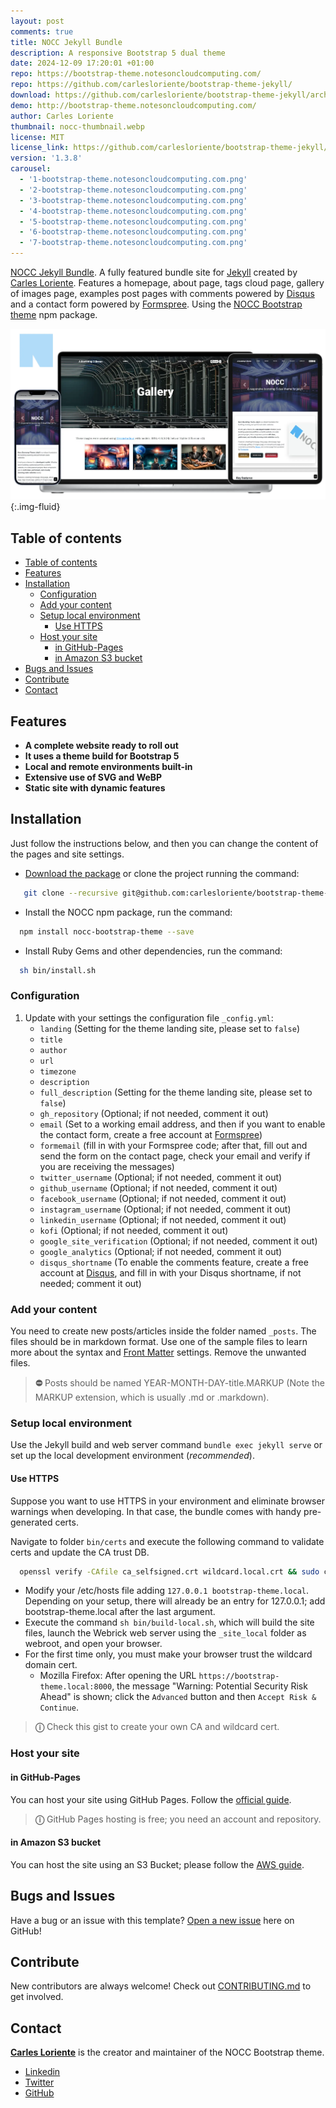 ```yaml
---
layout: post
comments: true
title: NOCC Jekyll Bundle
description: A responsive Bootstrap 5 dual theme
date: 2024-12-09 17:20:01 +01:00
repo: https://bootstrap-theme.notesoncloudcomputing.com/
repo: https://github.com/carlesloriente/bootstrap-theme-jekyll/
download: https://github.com/carlesloriente/bootstrap-theme-jekyll/archive/refs/heads/main.zip
demo: http://bootstrap-theme.notesoncloudcomputing.com/
author: Carles Loriente
thumbnail: nocc-thumbnail.webp
license: MIT
license_link: https://github.com/carlesloriente/bootstrap-theme-jekyll/blob/main/LICENSE
version: '1.3.8'
carousel:
  - '1-bootstrap-theme.notesoncloudcomputing.com.png'
  - '2-bootstrap-theme.notesoncloudcomputing.com.png'
  - '3-bootstrap-theme.notesoncloudcomputing.com.png'
  - '4-bootstrap-theme.notesoncloudcomputing.com.png'
  - '5-bootstrap-theme.notesoncloudcomputing.com.png'
  - '6-bootstrap-theme.notesoncloudcomputing.com.png'
  - '7-bootstrap-theme.notesoncloudcomputing.com.png'
---
```


[NOCC Jekyll Bundle](https://bootstrap-theme.notesoncloudcomputing.com/). A fully featured bundle site for [Jekyll](https://jekyllrb.com/) created by [Carles Loriente](https://github.com/carlesloriente).
Features a homepage, about page, tags cloud page, gallery of images page, examples post pages with comments powered by [Disqus](https://disqus.com/) and a contact form powered by [Formspree](https://formspree.io/).
Using the [NOCC Bootstrap theme](https://www.npmjs.com/package/nocc-bootstrap-theme) npm package.

![NOCC Jekyll Bundle webshots](/screenshots/2024-12-09-nocc-bootstrap-theme-jekyll/nocc-showcase.webp){:.img-fluid}

## Table of contents

- [Table of contents](#table-of-contents)
- [Features](#features)
- [Installation](#installation)
  - [Configuration](#configuration)
  - [Add your content](#add-your-content)
  - [Setup local environment](#setup-local-environment)
    - [Use HTTPS](#use-https)
  - [Host your site](#host-your-site)
    - [in GitHub-Pages](#in-github-pages)
    - [in Amazon S3 bucket](#in-amazon-s3-bucket)
- [Bugs and Issues](#bugs-and-issues)
- [Contribute](#contribute)
- [Contact](#contact)

## Features

- **A complete website ready to roll out**
- **It uses a theme build for Bootstrap 5**
- **Local and remote environments built-in**
- **Extensive use of SVG and WeBP**
- **Static site with dynamic features**

## Installation

Just follow the instructions below, and then you can change the content of the pages and site settings.

- [Download the package](https://github.com/carlesloriente/bootstrap-theme-jekyll/archive/refs/heads/main.zip) or clone the project running the command:

```bash
   git clone --recursive git@github.com:carlesloriente/bootstrap-theme-jekyll.git
```

- Install the NOCC npm package, run the command:

```bash
  npm install nocc-bootstrap-theme --save
```

- Install Ruby Gems and other dependencies, run the command:

```bash
  sh bin/install.sh
```

### Configuration

1. Update with your settings the configuration file `_config.yml`:
   - `landing` (Setting for the theme landing site, please set to `false`)
   - `title`
   - `author`
   - `url`
   - `timezone`
   - `description`
   - `full_description` (Setting for the theme landing site, please set to `false`)
   - `gh_repository` (Optional; if not needed, comment it out)
   - `email` (Set to a working email address, and then if you want to enable the contact form, create a free account at [Formspree](https://formspree.io))
   - `formemail` (fill in with your Formspree code; after that, fill out and send the form on the contact page, check your email and verify if you are receiving the messages)
   - `twitter_username` (Optional; if not needed, comment it out)
   - `github_username` (Optional; if not needed, comment it out)
   - `facebook_username` (Optional; if not needed, comment it out)
   - `instagram_username` (Optional; if not needed, comment it out)
   - `linkedin_username` (Optional; if not needed, comment it out)
   - `kofi` (Optional; if not needed, comment it out)
   - `google_site_verification` (Optional; if not needed, comment it out)
   - `google_analytics` (Optional; if not needed, comment it out)
   - `disqus_shortname` (To enable the comments feature, create a free account at [Disqus](https://disqus.com), and fill in with your Disqus shortname, if not needed; comment it out)

### Add your content

You need to create new posts/articles inside the folder named `_posts`. The files should be in markdown format. Use one of the sample files to learn more about the syntax and [Front Matter](https://jekyllrb.com/docs/front-matter/) settings. Remove the unwanted files.

> **&#9940;** Posts should be named YEAR-MONTH-DAY-title.MARKUP (Note the MARKUP extension, which is usually .md or .markdown).

### Setup local environment

Use the Jekyll build and web server command `bundle exec jekyll serve` or set up the local development environment (*recommended*).

#### Use HTTPS

Suppose you want to use HTTPS in your environment and eliminate browser warnings when developing. In that case, the bundle comes with handy pre-generated certs.

Navigate to folder `bin/certs` and execute the following command to validate certs and update the CA trust DB.

```bash
  openssl verify -CAfile ca_selfsigned.crt wildcard.local.crt && sudo cp ca_selfsigned.crt /etc/pki/ca-trust/source/anchors/ && sudo update-ca-trust
```

- Modify your /etc/hosts file adding `127.0.0.1 bootstrap-theme.local`. Depending on your setup, there will already be an entry for 127.0.0.1; add bootstrap-theme.local after the last argument.
- Execute the command `sh bin/build-local.sh`, which will build the site files, launch the Webrick web server using the `_site_local` folder as webroot, and open your browser.
- For the first time only, you must make your browser trust the wildcard domain cert.
  - Mozilla Firefox: After opening the URL `https://bootstrap-theme.local:8000`, the message "Warning: Potential Security Risk Ahead" is shown; click the `Advanced` button and then `Accept Risk & Continue`.

> **&#9432;** Check this gist to create your own CA and wildcard cert.

### Host your site

#### in GitHub-Pages

You can host your site using GitHub Pages. Follow the [official guide](https://docs.github.com/en/pages/getting-started-with-github-pages/creating-a-github-pages-site).

> **&#9432;** GitHub Pages hosting is free; you need an account and repository.

#### in Amazon S3 bucket

You can host the site using an S3 Bucket; please follow the [AWS guide](https://docs.aws.amazon.com/AmazonS3/latest/userguide/WebsiteHosting.html).

## Bugs and Issues

Have a bug or an issue with this template? [Open a new issue](https://github.com/carlesloriente/bootstrap-theme-jekyll/issues) here on GitHub!

## Contribute

New contributors are always welcome! Check out [CONTRIBUTING.md](https://github.com/carlesloriente/bootstrap-theme-jekyll/blob/main/CONTRIBUTING.md) to get involved.

## Contact

**[Carles Loriente](https://www.linkedin.com/in/carles-loriente/)** is the creator and maintainer of the NOCC Bootstrap theme.

- [Linkedin](https://www.linkedin.com/in/carles-loriente)
- [Twitter](https://twitter.com/godarthvader)
- [GitHub](https://github.com/carlesloriente)
